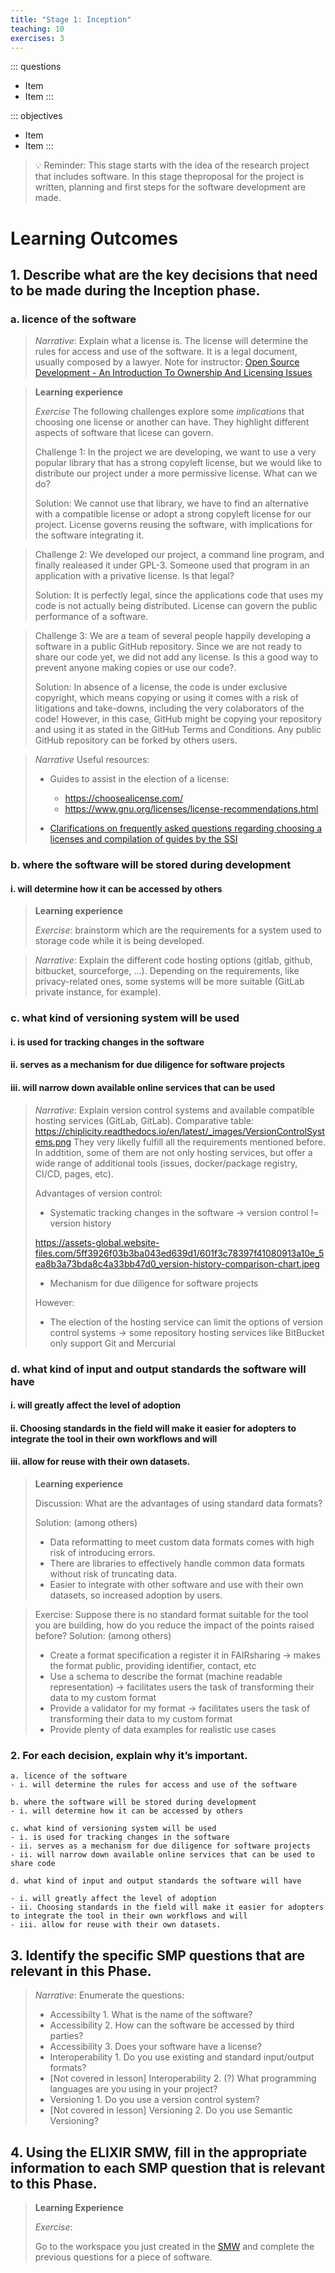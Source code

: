```yaml
---
title: "Stage 1: Inception"
teaching: 10
exercises: 3
---
```


::: questions
- Item
- Item
:::

::: objectives
- Item
- Item
:::

>:bulb: Reminder: This stage starts with the idea of the research project that includes software. In this stage theproposal for the project is written, planning and first steps for the software development are made.

# Learning Outcomes

## 1. Describe **what** are the key decisions that need to be made during the Inception phase.  

### a. licence of the software  

 > *Narrative*: Explain what a license is. The license will determine the rules for access and use of the software. It is a legal document, usually composed by a lawyer.
 > Note for instructor: [Open Source Development - An Introduction To Ownership And Licensing Issues](https://oss-watch.ac.uk/resources/iprguide)

 >**Learning experience** 
 >
 >*Exercise*
 >The following challenges explore some _implications_ that choosing one license or another can have. They highlight different aspects of software that licese can govern. 
 >
 >Challenge 1:
 >In the project we are developing, we want to use a very popular library that has a strong copyleft license, but we would like to distribute our project under a more permissive license. What can we do? 
 >
 >Solution: We cannot use that library, we have to find an alternative with a compatible license or adopt a strong copyleft license for our project. License governs reusing the software, with implications for the software integrating it.

 >Challenge 2:
 >We developed our project, a command line program, and finally realeased it under GPL-3. Someone used that program in an application with a privative license. Is that legal? 
 >
 >Solution: It is perfectly legal, since the applications code that uses my code is not actually being distributed. License can govern the public performance of a software.

>Challenge 3: 
>We are a team of several people happily developing a software in a public GitHub repository. Since we are not ready to share our code yet, we did not add any license. Is this a good way to prevent anyone making copies or use our code?.  
>
>Solution: In absence of a license, the code is under exclusive copyright, which means copying or using it comes with a risk of litigations and take-downs, including the very colaborators of the code! However, in this case, GitHub might be copying your repository and using it as stated in the GitHub Terms and Conditions. Any public GitHub repository can be forked by others users.

>*Narrative*
>Useful resources:
>- Guides to assist in the election of a license:
>    - https://choosealicense.com/
>    - https://www.gnu.org/licenses/license-recommendations.html
>
>- [Clarifications on frequently asked questions regarding choosing a licenses and compilation of guides by the SSI](https://www.software.ac.uk/resources/guides/choosing-open-source-licence) 

   
### b. where the software will be stored during development   
#### i. will determine how it can be accessed by others 

> **Learning experience**  
>
> *Exercise*: brainstorm which are the requirements for a system used to storage code while it is being developed.  

> *Narrative*: Explain the different code hosting options (gitlab, github, bitbucket, sourceforge, ...). 
> Depending on the requirements, like privacy-related ones, some systems will be more suitable (GitLab private instance, for example). 


### c. what kind of versioning system will be used  

#### i. is used for tracking changes in the software
#### ii. serves as a mechanism for due diligence for software projects 
#### iii. will narrow down available online services that can be used

> *Narrative*: 
> Explain version control systems and available compatible hosting services (GitLab, GitLab). Comparative table: https://chiplicity.readthedocs.io/en/latest/_images/VersionControlSystems.png
> They very likelly fulfill all the requirements mentioned before. In addtition, some of them are not only hosting services, but offer a wide range of additional tools (issues, docker/package registry, CI/CD, pages, etc). 
> 
> Advantages of version control:
> - Systematic tracking changes in the software -> version control != version history 
> 
> https://assets-global.website-files.com/5ff3926f03b3ba043ed639d1/601f3c78397f41080913a10e_5ea8b3a73bda8c4a33bb47d0_version-history-comparison-chart.jpeg 
> 
> - Mechanism for due diligence for software projects 
> 
> However:
> - The election of the hosting service can limit the options of version control systems -> some repository hosting services like BitBucket only support Git and Mercurial


### d. what kind of input and output standards the software will have 

#### i. will greatly affect the level of adoption
#### ii. Choosing standards in the field will make it easier for adopters to integrate the tool in their own workflows and will 
#### iii. allow for reuse with their own datasets.

> **Learning experience**
> 
> Discussion: What are the advantages of using standard data formats?
> 
> Solution:
> (among others) 
> 
> - Data reformatting to meet custom data formats comes with high risk of introducing errors.
> - There are libraries to effectively handle common data formats without risk of truncating data.
> - Easier to integrate with other software and use with their own datasets, so increased adoption by users.

> Exercise: 
> Suppose there is no standard format suitable for the tool you are building, how do you reduce the impact of the points raised before?
> Solution:
> (among others)
> 
> - Create a format specification a register it in FAIRsharing -> makes the format public, providing identifier, contact, etc
> - Use a schema to describe the format (machine readable representation) -> facilitates users the task of transforming their data to my custom format
> - Provide a validator for my format -> facilitates users the task of transforming their data to my custom format
> - Provide plenty of data examples for realistic use cases


   ### 2. For each decision, explain **why** it’s important. 

    a. licence of the software 
    - i. will determine the rules for access and use of the software 

    b. where the software will be stored during development 
    - i. will determine how it can be accessed by others

    c. what kind of versioning system will be used 
    - i. is used for tracking changes in the software
    - ii. serves as a mechanism for due diligence for software projects
    - ii. will narrow down available online services that can be used to share code

    d. what kind of input and output standards the software will have

    - i. will greatly affect the level of adoption
    - ii. Choosing standards in the field will make it easier for adopters to integrate the tool in their own workflows and will 
    - iii. allow for reuse with their own datasets.
    
## 3. Identify the specific SMP questions that are relevant in this Phase. 

> *Narrative*: 
> Enumerate the questions: 
> 
> - Accessibilty 1. What is the name of the software? 
> - Accessibility 2. How can the software be accessed by third parties? 
> - Accessibility 3. Does your software have a license? 
> - Interoperability 1. Do you use existing and standard input/output formats? 
> - [Not covered in lesson] Interoperability 2. (?) What programming languages are you using in your project? 
> - Versioning 1. Do you use a version control system? 
> - [Not covered in lesson] Versioning 2. Do you use Semantic Versioning? 

## 4. Using the ELIXIR SMW, fill in the appropriate information to each SMP question that is relevant to this Phase. 

> **Learning Experience** 
> 
> *Exercise*: 
> 
> Go to the workspace you just created in the [SMW](https://smw.ds-wizard.org/) and complete the previous questions for a piece of software.

